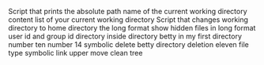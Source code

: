 Script that prints the absolute path name of the current working directory
content list of your current working directory
Script that changes working directory to home directory
the long format
show hidden files in long format
user id and group id
directory inside directory
betty in my first directory
number ten
number 14
symbolic
delete betty
directory deletion
eleven
file type
symbolic link
upper move
clean
tree
